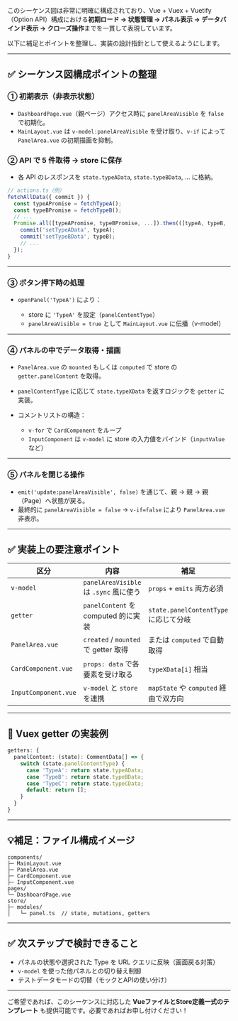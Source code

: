 このシーケンス図は非常に明確に構成されており、Vue + Vuex + Vuetify（Option API）構成における**初期ロード → 状態管理 → パネル表示 → データバインド表示 → クローズ操作**までを一貫して表現しています。

以下に補足とポイントを整理し、実装の設計指針として使えるようにします。

---

## ✅ シーケンス図構成ポイントの整理

### ① 初期表示（非表示状態）

* `DashboardPage.vue`（親ページ）アクセス時に `panelAreaVisible` を `false` で初期化。
* `MainLayout.vue` は `v-model:panelAreaVisible` を受け取り、`v-if` によって `PanelArea.vue` の初期描画を抑制。

### ② API で 5 件取得 → store に保存

* 各 API のレスポンスを `state.typeAData`, `state.typeBData`, … に格納。

```ts
// actions.ts（例）
fetchAllData({ commit }) {
  const typeAPromise = fetchTypeA();
  const typeBPromise = fetchTypeB();
  // ...
  Promise.all([typeAPromise, typeBPromise, ...]).then(([typeA, typeB, ...]) => {
    commit('setTypeAData', typeA);
    commit('setTypeBData', typeB);
    // ...
  });
}
```

---

### ③ ボタン押下時の処理

* `openPanel('TypeA')` により：

  * store に `'TypeA'` を設定（`panelContentType`）
  * `panelAreaVisible = true` として `MainLayout.vue` に伝播（v-model）

---

### ④ パネルの中でデータ取得・描画

* `PanelArea.vue` の `mounted` もしくは `computed` で store の `getter.panelContent` を取得。
* `panelContentType` に応じて `state.typeXData` を返すロジックを `getter` に実装。
* コメントリストの構造：

  * `v-for` で `CardComponent` をループ
  * `InputComponent` は `v-model` に store の入力値をバインド（`inputValue` など）

---

### ⑤ パネルを閉じる操作

* `emit('update:panelAreaVisible', false)` を通じて、親 → 親 → 親（Page）へ状態が戻る。
* 最終的に `panelAreaVisible = false` → `v-if=false` により `PanelArea.vue` 非表示。

---

## ✅ 実装上の要注意ポイント

| 区分                   | 内容                                | 補足                              |
| -------------------- | --------------------------------- | ------------------------------- |
| `v-model`            | `panelAreaVisible` は `.sync` 風に使う | `props` + `emits` 両方必須          |
| `getter`             | `panelContent` を computed 的に実装    | `state.panelContentType` に応じて分岐 |
| `PanelArea.vue`      | `created` / `mounted` で getter 取得 | または `computed` で自動取得            |
| `CardComponent.vue`  | `props: data` で各要素を受け取る           | `typeXData[i]` 相当               |
| `InputComponent.vue` | `v-model` と `store` を連携           | `mapState` や `computed` 経由で双方向  |

---

## 🔧 Vuex getter の実装例

```ts
getters: {
  panelContent: (state): CommentData[] => {
    switch (state.panelContentType) {
      case 'TypeA': return state.typeAData;
      case 'TypeB': return state.typeBData;
      case 'TypeC': return state.typeCData;
      default: return [];
    }
  }
}
```

---

## 💡補足：ファイル構成イメージ

```
components/
├─ MainLayout.vue
├─ PanelArea.vue
├─ CardComponent.vue
├─ InputComponent.vue
pages/
└─ DashboardPage.vue
store/
├─ modules/
│   └─ panel.ts  // state, mutations, getters
```

---

## ✅ 次ステップで検討できること

* パネルの状態や選択された Type を URL クエリに反映（画面戻る対策）
* `v-model` を使った他パネルとの切り替え制御
* テストデータモードの切替（モックとAPIの使い分け）

---

ご希望であれば、このシーケンスに対応した **VueファイルとStore定義一式のテンプレート** も提供可能です。必要であればお申し付けください！
